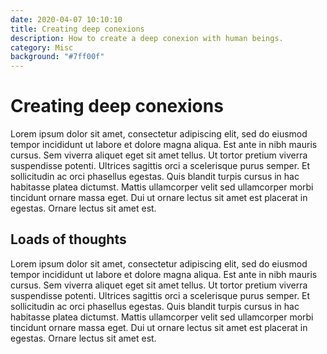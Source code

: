 ```yaml
---
date: 2020-04-07 10:10:10
title: Creating deep conexions
description: How to create a deep conexion with human beings.
category: Misc
background: "#7ff00f"
---
```


# Creating deep conexions

Lorem ipsum dolor sit amet, consectetur adipiscing elit, sed do eiusmod tempor incididunt ut labore et dolore magna aliqua. Est ante in nibh mauris cursus. Sem viverra aliquet eget sit amet tellus. Ut tortor pretium viverra suspendisse potenti. Ultrices sagittis orci a scelerisque purus semper. Et sollicitudin ac orci phasellus egestas. Quis blandit turpis cursus in hac habitasse platea dictumst. Mattis ullamcorper velit sed ullamcorper morbi tincidunt ornare massa eget. Dui ut ornare lectus sit amet est placerat in egestas. Ornare lectus sit amet est.

## Loads of thoughts

Lorem ipsum dolor sit amet, consectetur adipiscing elit, sed do eiusmod tempor incididunt ut labore et dolore magna aliqua. Est ante in nibh mauris cursus. Sem viverra aliquet eget sit amet tellus. Ut tortor pretium viverra suspendisse potenti. Ultrices sagittis orci a scelerisque purus semper. Et sollicitudin ac orci phasellus egestas. Quis blandit turpis cursus in hac habitasse platea dictumst. Mattis ullamcorper velit sed ullamcorper morbi tincidunt ornare massa eget. Dui ut ornare lectus sit amet est placerat in egestas. Ornare lectus sit amet est.
